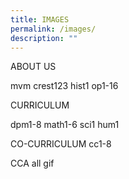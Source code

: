 ```yaml
---
title: IMAGES
permalink: /images/
description: ""
---
```

ABOUT US

mvm
crest123
hist1
op1-16

CURRICULUM

dpm1-8
math1-6
sci1
hum1

CO-CURRICULUM
cc1-8

CCA
all gif

